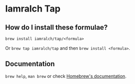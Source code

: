 # Iamralch Tap

## How do I install these formulae?

`brew install iamralch/tap/<formula>`

Or `brew tap iamralch/tap` and then `brew install <formula>`.

## Documentation

`brew help`, `man brew` or check [Homebrew's documentation](https://docs.brew.sh).
